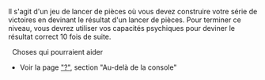 Il s'agit d'un jeu de lancer de pièces où vous devez construire votre série de victoires en devinant le résultat d'un lancer de pièces. Pour terminer ce niveau, vous devrez utiliser vos capacités psychiques pour deviner le résultat correct 10 fois de suite.

&nbsp;
Choses qui pourraient aider
* Voir la page ["?"](https://lux.openzeppelin.com/help), section "Au-delà de la console"
